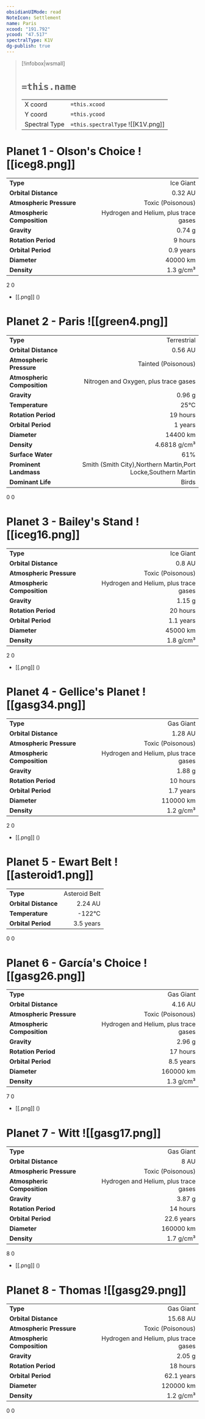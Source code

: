 ```yaml
---
obsidianUIMode: read
NoteIcon: Settlement
name: Paris
xcood: "191.792"
ycood: "47.517"
spectralType: K1V
dg-publish: true
---
```

> [!infobox|wsmall]
> # `=this.name`
> | | |
> | - | - |
> | X coord | `=this.xcood` |
> | Y coord| `=this.ycood` |
> | Spectral Type | `=this.spectralType` ![[K1V.png]] |

# Planet 1 - Olson's Choice ![[iceg8.png]]
|                             |                           |
| --------------------------- | -------------------------:|
| **Type**                    |             Ice Giant |
| **Orbital Distance**        |   0.32 AU |
| **Atmospheric Pressure**    |       Toxic (Poisonous) |
| **Atmospheric Composition** |      Hydrogen and Helium, plus trace gases |
| **Gravity**                 |        0.74 g |
| **Rotation Period**         |  9 hours |
| **Orbital Period** | 0.9 years |
| **Diameter**                |      40000 km | 
| **Density**                 |    1.3 g/cm³ |



2
0

- [[.png]]  ()

# Planet 2 - Paris ![[green4.png]]
|                             |                           |
| --------------------------- | -------------------------:|
| **Type**                    |             Terrestrial |
| **Orbital Distance**        |   0.56 AU |
| **Atmospheric Pressure**    |       Tainted (Poisonous) |
| **Atmospheric Composition** |      Nitrogen and Oxygen, plus trace gases |
| **Gravity**                 |        0.96 g |
| **Temperature**             |    25°C |
| **Rotation Period**         |  19 hours |
| **Orbital Period** | 1 years |
| **Diameter**                |      14400 km | 
| **Density**                 |    4.6818 g/cm³ |
| **Surface Water**           |           61% | 
| **Prominent Landmass**      |         Smith (Smith City),Northern Martin,Port Locke,Southern Martin | 
| **Dominant Life**           |         Birds |



0
0



# Planet 3 - Bailey's Stand ![[iceg16.png]]
|                             |                           |
| --------------------------- | -------------------------:|
| **Type**                    |             Ice Giant |
| **Orbital Distance**        |   0.8 AU |
| **Atmospheric Pressure**    |       Toxic (Poisonous) |
| **Atmospheric Composition** |      Hydrogen and Helium, plus trace gases |
| **Gravity**                 |        1.15 g |
| **Rotation Period**         |  20 hours |
| **Orbital Period** | 1.1 years |
| **Diameter**                |      45000 km | 
| **Density**                 |    1.8 g/cm³ |



2
0

- [[.png]]  ()

# Planet 4 - Gellice's Planet ![[gasg34.png]]
|                             |                           |
| --------------------------- | -------------------------:|
| **Type**                    |             Gas Giant |
| **Orbital Distance**        |   1.28 AU |
| **Atmospheric Pressure**    |       Toxic (Poisonous) |
| **Atmospheric Composition** |      Hydrogen and Helium, plus trace gases |
| **Gravity**                 |        1.88 g |
| **Rotation Period**         |  10 hours |
| **Orbital Period** | 1.7 years |
| **Diameter**                |      110000 km | 
| **Density**                 |    1.2 g/cm³ |



2
0

- [[.png]]  ()

# Planet 5 - Ewart Belt ![[asteroid1.png]]
|                             |                           |
| --------------------------- | -------------------------:|
| **Type**                    |             Asteroid Belt |
| **Orbital Distance**        |   2.24 AU |
| **Temperature**             |    -122°C |
| **Orbital Period** | 3.5 years |



0
0



# Planet 6 - García's Choice ![[gasg26.png]]
|                             |                           |
| --------------------------- | -------------------------:|
| **Type**                    |             Gas Giant |
| **Orbital Distance**        |   4.16 AU |
| **Atmospheric Pressure**    |       Toxic (Poisonous) |
| **Atmospheric Composition** |      Hydrogen and Helium, plus trace gases |
| **Gravity**                 |        2.96 g |
| **Rotation Period**         |  17 hours |
| **Orbital Period** | 8.5 years |
| **Diameter**                |      160000 km | 
| **Density**                 |    1.3 g/cm³ |



7
0

- [[.png]]  ()

# Planet 7 - Witt ![[gasg17.png]]
|                             |                           |
| --------------------------- | -------------------------:|
| **Type**                    |             Gas Giant |
| **Orbital Distance**        |   8 AU |
| **Atmospheric Pressure**    |       Toxic (Poisonous) |
| **Atmospheric Composition** |      Hydrogen and Helium, plus trace gases |
| **Gravity**                 |        3.87 g |
| **Rotation Period**         |  14 hours |
| **Orbital Period** | 22.6 years |
| **Diameter**                |      160000 km | 
| **Density**                 |    1.7 g/cm³ |



8
0

- [[.png]]  ()

# Planet 8 - Thomas ![[gasg29.png]]
|                             |                           |
| --------------------------- | -------------------------:|
| **Type**                    |             Gas Giant |
| **Orbital Distance**        |   15.68 AU |
| **Atmospheric Pressure**    |       Toxic (Poisonous) |
| **Atmospheric Composition** |      Hydrogen and Helium, plus trace gases |
| **Gravity**                 |        2.05 g |
| **Rotation Period**         |  18 hours |
| **Orbital Period** | 62.1 years |
| **Diameter**                |      120000 km | 
| **Density**                 |    1.2 g/cm³ |



0
0



